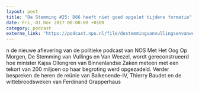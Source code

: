 ```yaml
---
layout: post
title: "De Stemming #25: D66 heeft niet goed opgelet tijdens formatie"
date: Fri, 01 Dec 2017 00:00:00 +0100
category: podcast
externe_link: "https://podcast.npo.nl/file/destemmingvanvullingsenvanweezel/2966/nporadio1_destemmingvanvullingsenvanweezel_20171201_de-stemming-25-d66-heeft-niet-goed-opgelet-tijdens-formatie.mp3"
---
```


n de nieuwe aflevering van de politieke podcast van NOS Met Het Oog Op Morgen, De Stemming van Vullings en Van Weezel, wordt gereconstrueerd hoe minister Kajsa Ollongren van Binnenlandse Zaken meteen met een tekort van 200 miljoen op haar begroting werd opgezadeld. Verder bespreken de heren de reünie van Balkenende-IV, Thierry Baudet en de wittebroodsweken van Ferdinand Grapperhaus
